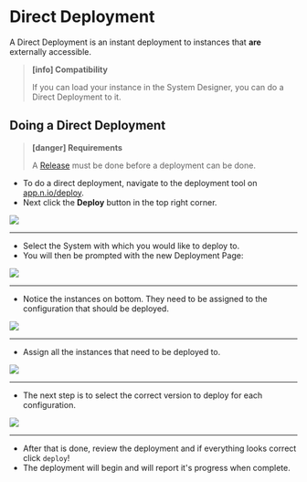 # Direct Deployment

A Direct Deployment is an instant deployment to instances that **are** externally accessible. 

> **[info] Compatibility**
>
> If you can load your instance in the System Designer, you can do a Direct Deployment to it.
>

## Doing a Direct Deployment

> **[danger] Requirements**
>
> A [Release](/deployment/nio/release.md) must be done before a deployment can be done.
>

- To do a direct deployment, navigate to the deployment tool on [app.n.io/deploy](https://app.n.io/deploy).
- Next click the **Deploy** button in the top right corner.

<img class="left" src="/img/deploy/direct/button.png" />

---

- Select the System with which you would like to deploy to.
- You will then be prompted with the new Deployment Page:

<img src="/img/deploy/direct/new.png" />

---

- Notice the instances on bottom. They need to be assigned to the configuration that should be deployed.

<img src="/img/deploy/direct/assign.png" />

---

- Assign all the instances that need to be deployed to.

<img src="/img/deploy/direct/assigned.png" />

---

- The next step is to select the correct version to deploy for each configuration.

<img src="/img/deploy/direct/version.png" />

---

- After that is done, review the deployment and if everything looks correct click `deploy`!
- The deployment will begin and will report it's progress when complete. 
